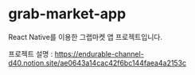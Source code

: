# grab-market-app
React Native를 이용한 그랩마켓 앱 프로젝트입니다.

프로젝트 설명 : https://endurable-channel-d40.notion.site/ae0643a14cac42f6bc144faea4a2153c
